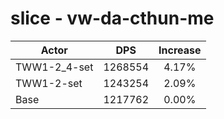 # slice - vw-da-cthun-me
| Actor | DPS | Increase |
|---|:---:|:---:|
|TWW1-2_4-set|1268554|4.17%|
|TWW1-2-set|1243254|2.09%|
|Base|1217762|0.00%|
